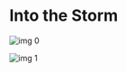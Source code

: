 # Into the Storm

![img 0](https://i.imgur.com/u6MTE9r.jpg)

![img 1](https://i.imgur.com/T8WPMFU.jpg)

